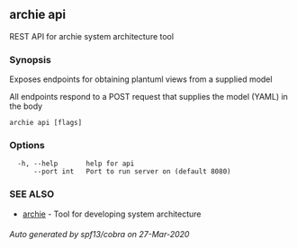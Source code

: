 ## archie api

REST API for archie system architecture tool

### Synopsis

Exposes endpoints for obtaining plantuml views from a supplied model

All endpoints respond to a POST request that supplies the model (YAML) in the body

```
archie api [flags]
```

### Options

```
  -h, --help       help for api
      --port int   Port to run server on (default 8080)
```

### SEE ALSO

* [archie](archie.md)	 - Tool for developing system architecture

###### Auto generated by spf13/cobra on 27-Mar-2020
